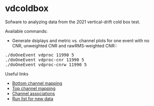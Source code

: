 # vdcoldbox
Sofware to analyzing data from the 2021 vertical-drift cold box test.

Available commands:

* Generate dsiplays and metric vs. channel plots for one event with
no CNR, unweighted CNR and rawRMS-weighted CNR::
<pre>
./doOneEvent vdproc 11990 5
./doOneEvent vdproc-cnr 11990 5
./doOneEvent vdproc-cnrw 11990 5
</pre>

Useful links
* [Bottom channel mapping](https://docs.dunescience.org/cgi-bin/sso/RetrieveFile?docid=23684)
* [Top channel mapping](https://indico.cern.ch/event/1073206/contributions/4513488/attachments/2303087/3917868/cbox_chmappin_v1p1.pdf)
* [Channel associations](https://cdcvs.fnal.gov/redmine/attachments/download/65665/vdcb_try2_offline_numbers_detector_strips.pdf)
* [Run list for new data](https://docs.google.com/spreadsheets/d/1JgQOv247h2tZKABBrK74LP3OenXL0vBJRn_uz9lKlrc)
